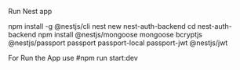 Run Nest app 

npm install -g @nestjs/cli
nest new nest-auth-backend
cd nest-auth-backend
npm install @nestjs/mongoose mongoose bcryptjs @nestjs/passport passport passport-local passport-jwt @nestjs/jwt

For Run the App use 
#npm run start:dev
